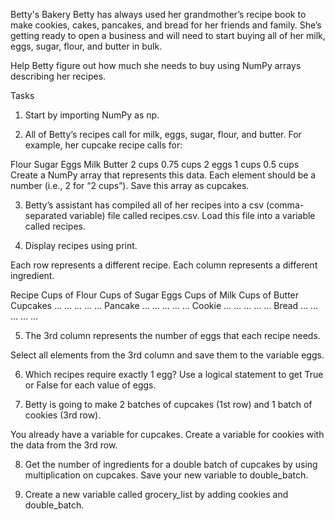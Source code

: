 Betty's Bakery
Betty has always used her grandmother’s recipe book to make cookies, cakes, pancakes, and bread for her friends and family. She’s getting ready to open a business and will need to start buying all of her milk, eggs, sugar, flour, and butter in bulk.

Help Betty figure out how much she needs to buy using NumPy arrays describing her recipes.

Tasks

1.  Start by importing NumPy as np.

2.  All of Betty’s recipes call for milk, eggs, sugar, flour, and butter. For example, her cupcake recipe calls for:

Flour Sugar Eggs Milk Butter
2 cups 0.75 cups 2 eggs 1 cups 0.5 cups
Create a NumPy array that represents this data. Each element should be a number (i.e., 2 for “2 cups”). Save this array as cupcakes.

3.  Betty’s assistant has compiled all of her recipes into a csv (comma-separated variable) file called recipes.csv. Load this file into a variable called recipes.

4.  Display recipes using print.

Each row represents a different recipe. Each column represents a different ingredient.

Recipe Cups of Flour Cups of Sugar Eggs Cups of Milk Cups of Butter
Cupcakes … … … … …
Pancake … … … … …
Cookie … … … … …
Bread … … … … …

5.  The 3rd column represents the number of eggs that each recipe needs.

Select all elements from the 3rd column and save them to the variable eggs.

6.  Which recipes require exactly 1 egg? Use a logical statement to get True or False for each value of eggs.

7.  Betty is going to make 2 batches of cupcakes (1st row) and 1 batch of cookies (3rd row).

You already have a variable for cupcakes. Create a variable for cookies with the data from the 3rd row.

8.  Get the number of ingredients for a double batch of cupcakes by using multiplication on cupcakes. Save your new variable to double_batch.

9.  Create a new variable called grocery_list by adding cookies and double_batch.
